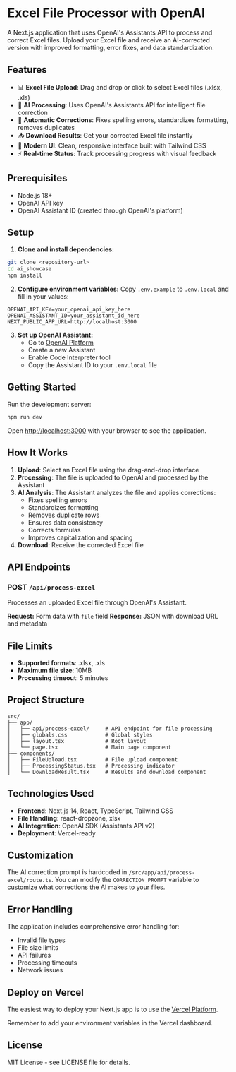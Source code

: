 # Excel File Processor with OpenAI

A Next.js application that uses OpenAI's Assistants API to process and correct Excel files. Upload your Excel file and receive an AI-corrected version with improved formatting, error fixes, and data standardization.

## Features

- 📊 **Excel File Upload**: Drag and drop or click to select Excel files (.xlsx, .xls)
- 🤖 **AI Processing**: Uses OpenAI's Assistants API for intelligent file correction
- 🔧 **Automatic Corrections**: Fixes spelling errors, standardizes formatting, removes duplicates
- 📥 **Download Results**: Get your corrected Excel file instantly
- 🎨 **Modern UI**: Clean, responsive interface built with Tailwind CSS
- ⚡ **Real-time Status**: Track processing progress with visual feedback

## Prerequisites

- Node.js 18+ 
- OpenAI API key
- OpenAI Assistant ID (created through OpenAI's platform)

## Setup

1. **Clone and install dependencies:**
```bash
git clone <repository-url>
cd ai_showcase
npm install
```

2. **Configure environment variables:**
Copy `.env.example` to `.env.local` and fill in your values:
```env
OPENAI_API_KEY=your_openai_api_key_here
OPENAI_ASSISTANT_ID=your_assistant_id_here
NEXT_PUBLIC_APP_URL=http://localhost:3000
```

3. **Set up OpenAI Assistant:**
   - Go to [OpenAI Platform](https://platform.openai.com/assistants)
   - Create a new Assistant
   - Enable Code Interpreter tool
   - Copy the Assistant ID to your `.env.local` file

## Getting Started

Run the development server:

```bash
npm run dev
```

Open [http://localhost:3000](http://localhost:3000) with your browser to see the application.

## How It Works

1. **Upload**: Select an Excel file using the drag-and-drop interface
2. **Processing**: The file is uploaded to OpenAI and processed by the Assistant
3. **AI Analysis**: The Assistant analyzes the file and applies corrections:
   - Fixes spelling errors
   - Standardizes formatting
   - Removes duplicate rows
   - Ensures data consistency
   - Corrects formulas
   - Improves capitalization and spacing
4. **Download**: Receive the corrected Excel file

## API Endpoints

### POST `/api/process-excel`
Processes an uploaded Excel file through OpenAI's Assistant.

**Request:** Form data with `file` field
**Response:** JSON with download URL and metadata

## File Limits

- **Supported formats**: .xlsx, .xls
- **Maximum file size**: 10MB
- **Processing timeout**: 5 minutes

## Project Structure

```
src/
├── app/
│   ├── api/process-excel/     # API endpoint for file processing
│   ├── globals.css            # Global styles
│   ├── layout.tsx             # Root layout
│   └── page.tsx               # Main page component
├── components/
│   ├── FileUpload.tsx         # File upload component
│   ├── ProcessingStatus.tsx   # Processing indicator
│   └── DownloadResult.tsx     # Results and download component
```

## Technologies Used

- **Frontend**: Next.js 14, React, TypeScript, Tailwind CSS
- **File Handling**: react-dropzone, xlsx
- **AI Integration**: OpenAI SDK (Assistants API v2)
- **Deployment**: Vercel-ready

## Customization

The AI correction prompt is hardcoded in `/src/app/api/process-excel/route.ts`. You can modify the `CORRECTION_PROMPT` variable to customize what corrections the AI makes to your files.

## Error Handling

The application includes comprehensive error handling for:
- Invalid file types
- File size limits
- API failures
- Processing timeouts
- Network issues

## Deploy on Vercel

The easiest way to deploy your Next.js app is to use the [Vercel Platform](https://vercel.com/new?utm_medium=default-template&filter=next.js&utm_source=create-next-app&utm_campaign=create-next-app-readme).

Remember to add your environment variables in the Vercel dashboard.

## License

MIT License - see LICENSE file for details.
